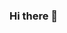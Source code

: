 ### Hi there 👋

<!--
**munira449/munira449** is a ✨ _special_ ✨ repository because its `README.md` (this file) appears on your GitHub profile.
-->

